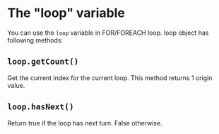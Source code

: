 The "loop" variable
===================

You can use the `loop` variable in FOR/FOREACH loop.
loop object has following methods:

## `loop.getCount()`

Get the current index for the current loop.
This method returns 1 origin value.

## `loop.hasNext()`

Return true if the loop has next turn. False otherwise.
